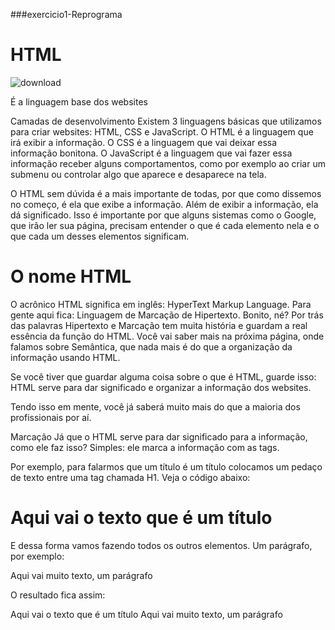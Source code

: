 ###exercicio1-Reprograma
# HTML

![download](https://github.com/Letiiciia/exercicio1-reprograma/blob/master/download.png)

É a linguagem base dos websites

Camadas de desenvolvimento
Existem 3 linguagens básicas que utilizamos para criar websites: HTML, CSS e JavaScript.
O HTML é a linguagem que irá exibir a informação. O CSS é a linguagem que vai deixar essa informação bonitona. O JavaScript é a linguagem que vai fazer essa informação receber alguns comportamentos, como por exemplo ao criar um submenu ou controlar algo que aparece e desaparece na tela.

O HTML sem dúvida é a mais importante de todas, por que como dissemos no começo, é ela que exibe a informação. Além de exibir a informação, ela dá significado. Isso é importante por que alguns sistemas como o Google, que irão ler sua página, precisam entender o que é cada elemento nela e o que cada um desses elementos significam.

# O nome HTML

O acrônico HTML significa em inglês: HyperText Markup Language. Para gente aqui fica: Linguagem de Marcação de Hipertexto. Bonito, né?
Por trás das palavras Hipertexto e Marcação tem muita história e guardam a real essência da função do HTML. Você vai saber mais na próxima página, onde falamos sobre Semântica, que nada mais é do que a organização da informação usando HTML.

Se você tiver que guardar alguma coisa sobre o que é HTML, guarde isso: HTML serve para dar significado e organizar a informação dos websites.

Tendo isso em mente, você já saberá muito mais do que a maioria dos profissionais por aí.

Marcação
Já que o HTML serve para dar significado para a informação, como ele faz isso? Simples: ele marca a informação com as tags.

Por exemplo, para falarmos que um título é um título colocamos um pedaço de texto entre uma tag chamada H1. Veja o código abaixo:

<h1>Aqui vai o texto que é um título</h1>
E dessa forma vamos fazendo todos os outros elementos. Um parágrafo, por exemplo:

<p>Aqui vai muito texto, um parágrafo</p>
O resultado fica assim:

Aqui vai o texto que é um título
Aqui vai muito texto, um parágrafo
